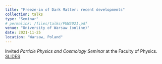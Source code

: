 ```yaml
---
title: "Freeze-in of Dark Matter: recent developments"
collection: talks
type: "Seminar"
# permalink: /files/talks/FUW2021.pdf
venue: "University of Warsaw (online)"
date: 2021-11-25
location: "Warsaw, Poland"
---
```


Invited _Particle Physics and Cosmology Seminar_ at the Faculty of Physics. [SLIDES](http://ahryczuk.github.io/files/talks/FUW2021.pdf)
